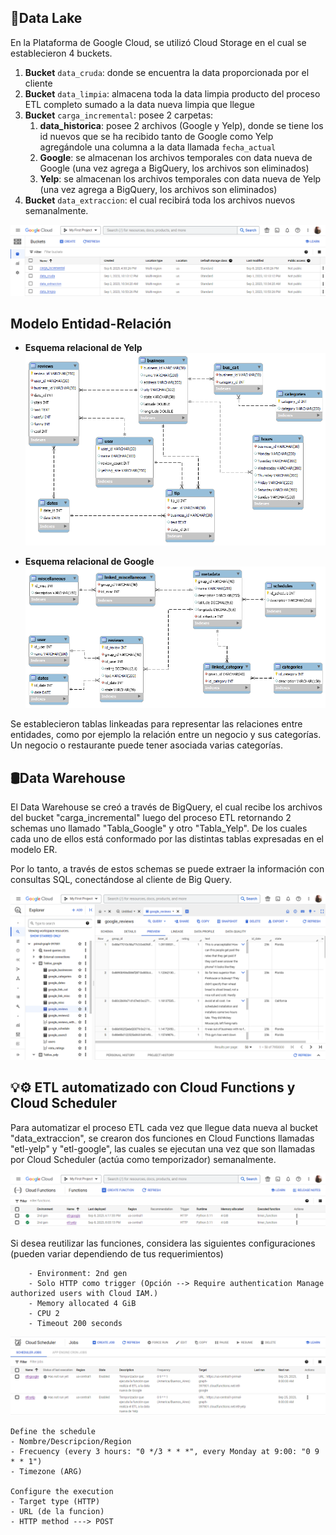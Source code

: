 ## 💾Data Lake

En la Plataforma de Google Cloud, se utilizó Cloud Storage en el cual se establecieron 4 buckets.

1. **Bucket** ```data_cruda```: donde se encuentra la data proporcionada por el cliente
2. **Bucket** ```data_limpia```: almacena toda la data limpia producto del proceso ETL completo sumado a la data nueva limpia que llegue
3. **Bucket** ```carga_incremental```: posee 2 carpetas:
   1. **data_historica**: posee 2 archivos (Google y Yelp), donde se tiene los id nuevos que se ha recibido tanto de Google como Yelp agregándole una columna a la data llamada ```fecha_actual```
   2. **Google**: se almacenan los archivos temporales con data nueva de Google (una vez agrega a BigQuery, los archivos son eliminados)
   3. **Yelp**: se almacenan los archivos temporales con data nueva de Yelp (una vez agrega a BigQuery, los archivos son eliminados)
4. **Bucket** ```data_extraccion```: el cual recibirá toda los archivos nuevos semanalmente.

![Cloud_Storage](../Imagenes/Cloud_Storage.png)

## Modelo Entidad-Relación

- **Esquema relacional de Yelp**
![Yelp-ER](../Imagenes/ER-Yelp.png)

- **Esquema relacional de Google**
![Google-ER](../Imagenes/ER-Google.png)

Se establecieron tablas linkeadas para representar las relaciones entre entidades, como por ejemplo la relación entre un negocio y sus categorías. Un negocio o restaurante puede tener asociada varias categorías.

## 🛢️​Data Warehouse

El Data Warehouse se creó a través de BigQuery, el cual recibe los archivos del bucket "carga_incremental" luego del proceso ETL retornando 2 schemas uno llamado "Tabla_Google" y otro "Tabla_Yelp". De los cuales cada uno de ellos está conformado por las distintas tablas expresadas en el modelo ER.

Por lo tanto, a través de estos schemas se puede extraer la información con consultas SQL, conectándose al cliente de Big Query.

![BigQuery](../Imagenes/BigQuery.png)

## 💡⚙️ ETL automatizado con Cloud Functions y Cloud Scheduler

Para automatizar el proceso ETL cada vez que llegue data nueva al bucket "data_extraccion", se crearon dos funciones en Cloud Functions llamadas "etl-yelp" y "etl-google", las cuales se ejecutan una vez que son llamadas por Cloud Scheduler (actúa como temporizador) semanalmente.

![Cloud_Functions](../Imagenes/Cloud_Functions.png)

Si desea reutilizar las funciones, considera las siguientes configuraciones (pueden variar dependiendo de tus requerimientos)

        - Environment: 2nd gen
        - Solo HTTP como trigger (Opción --> Require authentication Manage authorized users with Cloud IAM.)
        - Memory allocated 4 GiB
        - CPU 2
        - Timeout 200 seconds   

![Google_Scheluder](../Imagenes/Google_Scheluder.png)

    Define the schedule
    - Nombre/Descripcion/Region
    - Frecuency (every 3 hours: "0 */3 * * *", every Monday at 9:00: "0 9 * * 1")
    - Timezone (ARG)

    Configure the execution
    - Target type (HTTP)
    - URL (de la funcion)
    - HTTP method ---> POST